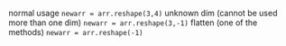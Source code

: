 normal usage
`newarr = arr.reshape(3,4)`
unknown dim (cannot be used more than one dim)
`newarr = arr.reshape(3,-1)`
flatten (one of the methods)
`newarr = arr.reshape(-1)`
